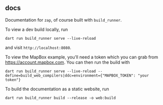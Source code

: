 ## docs

Documentation for `zap`, of course built with `build_runner`.

To view a dev build locally, run

```
dart run build_runner serve --live-reload
```

and visit `http://localhost:8080`.

To view the MapBox example, you'll need a token which you can grab from
https://account.mapbox.com.
You can then run the build with

```
dart run build_runner serve --live-reload --define=build_web_compilers|ddc=environment={"MAPBOX_TOKEN": "your token"}
```

To build the documentation as a static website, run

```
dart run build_runner build --release -o web:build
```
